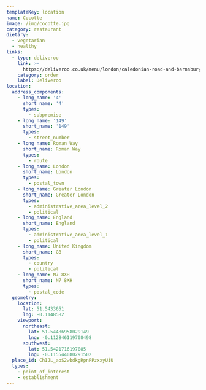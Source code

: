 ```yaml
---
templateKey: location
name: Cocotte
image: /img/cocotte.jpg
category: restaurant
dietary:
  - vegetarian
  - healthy
links:
  - type: deliveroo
    link: >-
      https://deliveroo.co.uk/menu/london/caledonian-road-and-barnsbury/cocotte-editions-isl-new?day=today&postcode=E58EG&time=ASAP
    category: order
    label: Deliveroo
location:
  address_components:
    - long_name: '4'
      short_name: '4'
      types:
        - subpremise
    - long_name: '149'
      short_name: '149'
      types:
        - street_number
    - long_name: Roman Way
      short_name: Roman Way
      types:
        - route
    - long_name: London
      short_name: London
      types:
        - postal_town
    - long_name: Greater London
      short_name: Greater London
      types:
        - administrative_area_level_2
        - political
    - long_name: England
      short_name: England
      types:
        - administrative_area_level_1
        - political
    - long_name: United Kingdom
      short_name: GB
      types:
        - country
        - political
    - long_name: N7 8XH
      short_name: N7 8XH
      types:
        - postal_code
  geometry:
    location:
      lat: 51.5433651
      lng: -0.1148582
    viewport:
      northeast:
        lat: 51.54486958029149
        lng: -0.112846119708498
      southwest:
        lat: 51.5421716197085
        lng: -0.115544080291502
  place_id: ChIJL_aoS2wbdkgRpnPPzxxyUiU
  types:
    - point_of_interest
    - establishment
---
```


